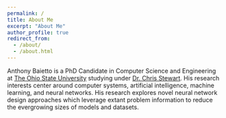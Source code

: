 ```yaml
---
permalink: /
title: About Me
excerpt: "About Me"
author_profile: true
redirect_from: 
  - /about/
  - /about.html
---
```


Anthony Baietto is a PhD Candidate in Computer Science and Engineering at [The Ohio State University](https://cse.osu.edu) studying under [Dr. Chris Stewart](https://people.engineering.osu.edu/people/stewart.962). His research interests center around computer systems, artificial intelligence, machine learning, and neural networks. His research explores novel neural network design approaches which leverage extant problem information to reduce the evergrowing sizes of models and datasets.
